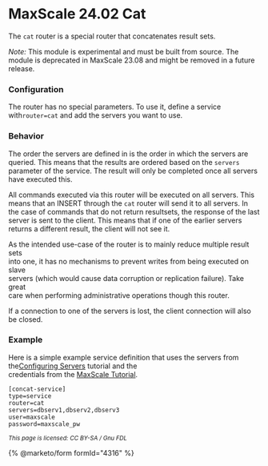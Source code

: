 # MaxScale 24.02 Cat

The `cat` router is a special router that concatenates result sets.

_Note:_ This module is experimental and must be built from source. The\
module is deprecated in MaxScale 23.08 and might be removed in a future\
release.

### Configuration

The router has no special parameters. To use it, define a service with`router=cat` and add the servers you want to use.

### Behavior

The order the servers are defined in is the order in which the servers are\
queried. This means that the results are ordered based on the `servers`\
parameter of the service. The result will only be completed once all servers\
have executed this.

All commands executed via this router will be executed on all servers. This\
means that an INSERT through the `cat` router will send it to all servers. In\
the case of commands that do not return resultsets, the response of the last\
server is sent to the client. This means that if one of the earlier servers\
returns a different result, the client will not see it.

As the intended use-case of the router is to mainly reduce multiple result sets\
into one, it has no mechanisms to prevent writes from being executed on slave\
servers (which would cause data corruption or replication failure). Take great\
care when performing administrative operations though this router.

If a connection to one of the servers is lost, the client connection will also\
be closed.

### Example

Here is a simple example service definition that uses the servers from the[Configuring Servers](../maxscale-24-02tutorials/mariadb-maxscale-2402-maxscale-2402-configuring-servers.md) tutorial and the\
credentials from the [MaxScale Tutorial](../maxscale-24-02tutorials/mariadb-maxscale-2402-maxscale-2402-setting-up-mariadb-maxscale.md).

```
[concat-service]
type=service
router=cat
servers=dbserv1,dbserv2,dbserv3
user=maxscale
password=maxscale_pw
```

<sub>_This page is licensed: CC BY-SA / Gnu FDL_</sub>

{% @marketo/form formId="4316" %}
